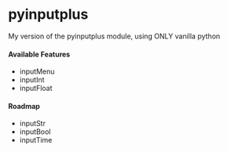 # pyinputplus
My version of the pyinputplus module, using ONLY vanilla python

#### Available Features
 - inputMenu
 - inputInt
 - inputFloat

#### Roadmap
 - inputStr
 - inputBool
 - inputTime
